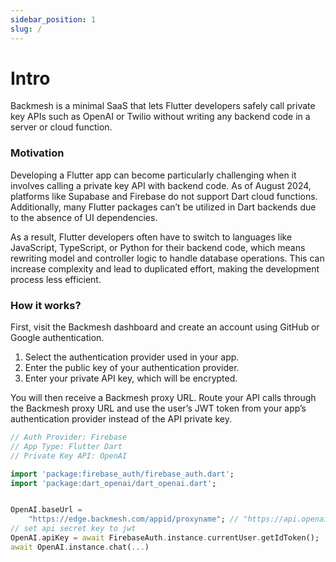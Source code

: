 ```yaml
---
sidebar_position: 1
slug: /
---
```


# Intro

Backmesh is a minimal SaaS that lets Flutter developers safely call private key APIs such as OpenAI or Twilio without writing any backend code in a server or cloud function.

### Motivation

Developing a Flutter app can become particularly challenging when it involves calling a private key API with backend code. As of August 2024, platforms like Supabase and Firebase do not support Dart cloud functions. Additionally, many Flutter packages can’t be utilized in Dart backends due to the absence of UI dependencies.

As a result, Flutter developers often have to switch to languages like JavaScript, TypeScript, or Python for their backend code, which means rewriting model and controller logic to handle database operations. This can increase complexity and lead to duplicated effort, making the development process less efficient.

### How it works?

First, visit the Backmesh dashboard and create an account using GitHub or Google authentication.

1. Select the authentication provider used in your app.
2. Enter the public key of your authentication provider.
3. Enter your private API key, which will be encrypted.

You will then receive a Backmesh proxy URL. Route your API calls through the Backmesh proxy URL and use the user’s JWT token from your app’s authentication provider instead of the API private key.

```dart
// Auth Provider: Firebase
// App Type: Flutter Dart
// Private Key API: OpenAI

import 'package:firebase_auth/firebase_auth.dart';
import 'package:dart_openai/dart_openai.dart';


OpenAI.baseUrl =
    "https://edge.backmesh.com/appid/proxyname"; // "https://api.openai.com/v1" is the default one.
// set api secret key to jwt
OpenAI.apiKey = await FirebaseAuth.instance.currentUser.getIdToken();
await OpenAI.instance.chat(...)
```
